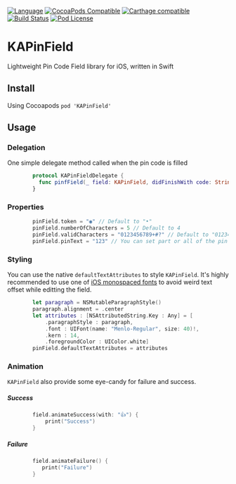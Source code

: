 [![Language](https://img.shields.io/badge/swift-4.2-blue.svg)](http://swift.org)
[![CocoaPods Compatible](https://img.shields.io/cocoapods/v/SwiftyGif.svg)](https://img.shields.io/cocoapods/v/SwiftyGif.svg)
[![Carthage compatible](https://img.shields.io/badge/Carthage-compatible-4BC51D.svg?style=flat)](https://github.com/Carthage/Carthage)
[![Build Status](https://travis-ci.org/kirualex/KAPinField.svg?branch=master)](https://travis-ci.org/kirualex/KAPinField)
[![Pod License](http://img.shields.io/cocoapods/l/SDWebImage.svg?style=flat)](https://raw.githubusercontent.com/kirualex/SwiftyGif/master/LICENSE)

# KAPinField
Lightweight Pin Code Field library for iOS, written in Swift

## Install
Using Cocoapods
`pod 'KAPinField'`

## Usage
### Delegation
One simple delegate method called when the pin code is filled
```swift
        protocol KAPinFieldDelegate {
          func pinfField(_ field: KAPinField, didFinishWith code: String)
        }
```
### Properties
```swift
        pinField.token = "◉" // Default to "•"
        pinField.numberOfCharacters = 5 // Default to 4
        pinField.validCharacters = "0123456789+#?" // Default to "0123456789"
        pinField.pinText = "123" // You can set part or all of the pin text
```
### Styling
You can use the native `defaultTextAttributes` to style `KAPinField`.
It's highly recommended to use one of [iOS monospaced fonts](https://stackoverflow.com/a/22620172/421786) to avoid weird text offset while editting the field.
```swift
        let paragraph = NSMutableParagraphStyle()
        paragraph.alignment = .center
        let attributes : [NSAttributedString.Key : Any] = [
            .paragraphStyle : paragraph,
            .font : UIFont(name: "Menlo-Regular", size: 40)!,
            .kern : 14,
            .foregroundColor : UIColor.white]
        pinField.defaultTextAttributes = attributes
```
### Animation
`KAPinField` also provide some eye-candy for failure and success.
##### Success
```swift
        field.animateSuccess(with: "👍") {
            print("Success")
        }
```
##### Failure
```swift
        field.animateFailure() {
           print("Failure")
        }
```
